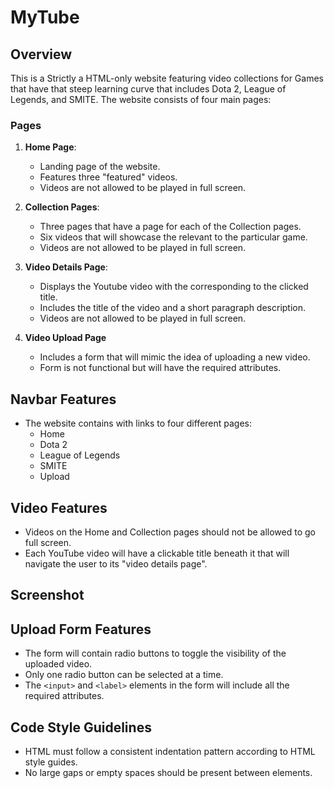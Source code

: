 # MyTube

## Overview

This is a Strictly a HTML-only website featuring video collections for Games that have that steep learning curve that includes Dota 2, League of Legends, and SMITE. The website consists of four main pages:

### Pages

1. **Home Page**:
    - Landing page of the website.
    - Features three "featured" videos.
    - Videos are not allowed to be played in full screen.

1. **Collection Pages**:
    - Three pages that have a page for each of the Collection pages.
    - Six videos that will showcase the relevant to the particular game.
    - Videos are not allowed to be played in full screen.

1. **Video Details Page**:
    - Displays the Youtube video with the corresponding to the clicked title.
    - Includes the title of the video and a short paragraph description.
    - Videos are not allowed to be played in full screen.

1. **Video Upload Page**
    - Includes a form that will mimic the idea of uploading a new video.
    - Form is not functional but will have the required attributes.

## Navbar Features

- The website contains with links to four different pages:
  - Home
  - Dota 2
  - League of Legends
  - SMITE
  - Upload

## Video Features

- Videos on the Home and Collection pages should not be allowed to go full screen.
- Each YouTube video will have a clickable title beneath it that will navigate the user to its "video details page".

## Screenshot

## Upload Form Features

- The form will contain radio buttons to toggle the visibility of the uploaded video.
- Only one radio button can be selected at a time.
- The `<input>` and `<label>` elements in the form will include all the required attributes.

## Code Style Guidelines

- HTML must follow a consistent indentation pattern according to HTML style guides.
- No large gaps or empty spaces should be present between elements.
